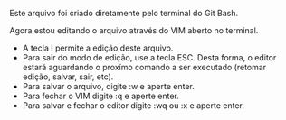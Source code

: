 Este arquivo foi criado diretamente pelo terminal do Git Bash.

Agora estou editando o arquivo através do VIM aberto no terminal.

- A tecla I permite a edição deste arquivo.
- Para sair do modo de edição, use a tecla ESC. Desta forma, o editor estará aguardando o proxímo comando a ser executado (retomar edição, salvar, sair, etc).
- Para salvar o arquivo, digite :w e aperte enter.
- Para fechar o VIM digite :q e aperte enter.
- Para salvar e fechar o editor digite :wq ou :x e aperte enter.

